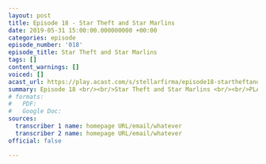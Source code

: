 ```yaml
---
layout: post
title: Episode 18 - Star Theft and Star Marlins
date: 2019-05-31 15:00:00.000000000 +00:00
categories: episode
episode_number: '018'
episode_title: Star Theft and Star Marlins
tags: []
content_warnings: []
voiced: []
acast_url: https://play.acast.com/s/stellarfirma/episode18-startheftandstarmarlins
summary: Episode 18 <br/><br/>Star Theft and Star Marlins <br/><br/>PLANET - 512909- ⏇ <br/><br/>Orren Thruul requests a planet to host the exhibits for their latest intergalactic art show; 'Rebirth of the Star Marlin' <br/><br/>Consultant Recommendation; Error, file overwritten and...
# formats:
#   PDF: 
#   Google Doc: 
sources:
  transcriber 1 name: homepage URL/email/whatever
  transcriber 2 name: homepage URL/email/whatever
official: false

---
```


